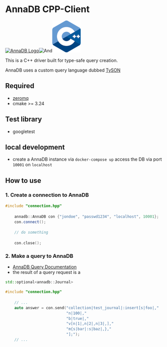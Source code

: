 # AnnaDB CPP-Client

[![AnnaDB Logo](https://annadb.dev/assets/img/logo_colored.svg)](https://annadb.dev)![And](https://cdn.iconscout.com/icon/free/png-128/mobile-keyboard-key-program-ampersand-and-11559.png)![ISO_C++_Logo.svg.png](images%2FISO_C%2B%2B_Logo.svg.png)

This is a C++ driver built for type-safe query creation.

AnnaDB uses a custom query language dubbed [TySON](https://github.com/roman-right/tyson)


## Required
- [zeromq](https://zeromq.org/download/)
- cmake >= 3.24


## Test library

- googletest

## local development
- create a AnnaDB instance via `docker-compose up` access the DB via port `10001` on `localhost`

## How to use

### 1. Create a connection to AnnaDB
```c++
#include "connection.hpp"

    annadb::AnnaDB con {"jondoe", "passwd1234", "localhost", 10001};
    con.connect();
    
    // do something
    
    con.close();
``` 
### 2. Make a query to AnnaDB
- [AnnaDB Query Documentation](https://annadb.dev/documentation/insert/)
- the result of a query request is a 
```c++
std::optional<annadb::Journal>
```
```c++
#include "connection.hpp"
        
    // ...
    auto answer = con.send("collection|test_journal|:insert[s|foo|,"
                           "n|100|,"
                           "b|true|,"
                           "v[n|1|,n|2|,n|3|,],"
                           "m{s|bar|:s|baz|,},"
                           "];");
    // ...
```

